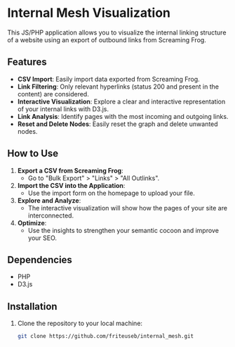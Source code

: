 # Internal Mesh Visualization

This JS/PHP application allows you to visualize the internal linking structure of a website using an export of outbound links from Screaming Frog.

## Features

- **CSV Import**: Easily import data exported from Screaming Frog.
- **Link Filtering**: Only relevant hyperlinks (status 200 and present in the content) are considered.
- **Interactive Visualization**: Explore a clear and interactive representation of your internal links with D3.js.
- **Link Analysis**: Identify pages with the most incoming and outgoing links.
- **Reset and Delete Nodes**: Easily reset the graph and delete unwanted nodes.

## How to Use

1. **Export a CSV from Screaming Frog**:
   - Go to "Bulk Export" > "Links" > "All Outlinks".
2. **Import the CSV into the Application**:
   - Use the import form on the homepage to upload your file.
3. **Explore and Analyze**:
   - The interactive visualization will show how the pages of your site are interconnected.
4. **Optimize**:
   - Use the insights to strengthen your semantic cocoon and improve your SEO.

## Dependencies

- PHP
- D3.js

## Installation

1. Clone the repository to your local machine:
   ```sh
   git clone https://github.com/friteuseb/internal_mesh.git
